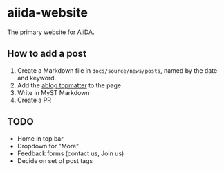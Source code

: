 # aiida-website

The primary website for AiiDA.

## How to add a post

1. Create a Markdown file in `docs/source/news/posts`, named by the date and keyword.
2. Add the [ablog topmatter](https://ablog.readthedocs.io/en/latest/manual/markdown/) to the page
3. Write in MyST Markdown
4. Create a PR

## TODO

- Home in top bar
- Dropdown for "More"
- Feedback forms (contact us, Join us)
- Decide on set of post tags
